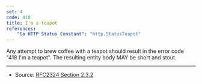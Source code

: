 ```yaml
---
set: 4
code: 418
title: I'm a teapot
references:
    "Go HTTP Status Constant": "http.StatusTeapot"
---
```


Any attempt to brew coffee with a teapot should result in the error code
"418 I'm a teapot". The resulting entity body MAY be short and stout.

---

* Source: [RFC2324 Section 2.3.2][1]

[1]: <https://tools.ietf.org/html/rfc2324#section-2.3.2>
